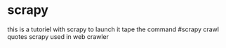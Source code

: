 # scrapy

this is a tutoriel with scrapy
to launch it tape the command 
#scrapy crawl quotes
scrapy used in web crawler
